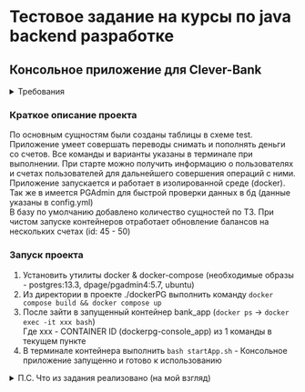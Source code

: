 # Тестовое задание на курсы по java backend разработке
## Консольное приложение для Clever-Bank

<details><summary>Требования</summary>

Основные сущности:
- Банк
- Счёт
- Пользователь
- Транзакция


Стек:
- Java 17
- Gradle
- PostgreSQL
- JDBC
- Lombok
- '*' Servlets
- '*' Docker
<br>
**!!! Spring и Hibernate использовать нельзя**

Объём данных:
1. Банков ≥ 5
2. Пользователей ≥ 20
3. Счетов ≥ 40
4. Также у пользователей могут быть счета в разных банках

Требования

1. Реализовать операции пополнения и снятия средств со счета
2. Реализовать возможность перевода средств другому клиенту Clever-Bank и
   клиенту другого банка. При переводе средств в другой банк использовать одну транзакцию и обеспечить безопасность. С учётом работы в многопоточной среде (избегать deadlock)
3. Регулярно, по расписанию (раз в полминуты), проверять, нужно ли начислять проценты (1% - значение подставляется из конфигурационного файла) на остаток счета в конце месяца
   ● Проверку и начисление процентов нужно реализовать асинхронно
4. Значения хранить в конфигурационном файле - .yml
5. После каждой операции необходимо сформировать чек (Приложение I)
   ● Чеки сохранять в папку check, в корне проекта
6. Применить шаблоны проектирования в разработке приложения
7. Соблюдать принципы ООП (объектно-ориентированное программирование), SOLID (принципы SOLID: единство ответственности, открытость/закрытость, подстановка Лисков, разделение интерфейсов и инверсия зависимостей), KISS (простота и интуитивность), DRY (не повторяться) и YAGNI (не добавлять ненужные функции)
8. Гарантировать, что код читаемый, поддерживаемый и содержит документацию в формате JavaDoc, соблюдается java code conventions
9. Разместить проект в любом из публичных git-репозиториев (Bitbucket, github, gitlab).
   ● Придерживаться git-flow: master - develop - feature/fix
10. Создать подробный README.md файл в корне проекта, состоящий из:
    ● Общего описания проекта
    ● Инструкция по запуску проекта
    ● CRUD операции (при их наличии) с примерами входных и выходных
    данных
11. '*' Обеспечить покрытие юнит-тестами на уровне более 70% (слои сервиса - 100%
      покрытие)
12. '*' Разработать функционал формирования выписки по транзакциям пользователя за
      месяц, год или весь период обслуживания клиента в форматах PDF и TXT
      (опционально). (Приложение II)
13. ** Реализовать операции CRUD (создание, чтение, обновление, удаление) для всех
    сущностей. (Servlet). Веб интерфейс не нужен
14. ** Рассчитать и сохранить информацию о количестве потраченных и полученных
    средств за определенный период времени, используя SQL
    ● Сохранять в папку statement-money, в корне проекта
    ● Сохранять в формате .pdf (Приложение III)
    ● Вызывать с помощью Servlet
15. ** Убедиться, что таблицы в базе данных соответствуют третьей нормальной форме (3 НФ)
16. ** Реализовать сквозное логирование в файл с использованием AspectJ для методов сервиса, логироваться должны входные аргументы и ответ сервиса

“*” – необходимо минимум выполнить два задания со звёздочкой, больше заданий будет существенным плюсом. К этим пунктам лучше приступать после качественного решения базовых задач с применением принципов SOLID, декларативных подходов, оптимальных алгоритмов.
</details>

### Краткое описание проекта
По основным сущностям были созданы таблицы в схеме test. Приложение умеет совершать переводы
снимать и пополнять деньги со счетов. Все команды и варианты указаны в терминале при выполнении.
При старте можно получить информацию о пользователях и счетах пользователей для дальнейшего совершения
операций с ними.
<br>
Приложение запускается и работает в изолированной среде (docker). Так же в имеется PGAdmin для быстрой проверки данных в бд
(данные указаны в config.yml)
<br>
В базу по умолчанию добавлено количество сущностей по ТЗ.
При чистом запуске контейнеров отработает обновление балансов на нескольких счетах (id: 45 - 50)

### Запуск проекта
1. Установить утилиты docker & docker-compose (необходимые образы - postgres:13.3, dpage/pgadmin4:5.7, ubuntu)
2. Из директории в проекте ./dockerPG выполнить команду `docker compose build && docker compose up`
3. После зайти в запущенный контейнер bank_app (`docker ps` -> `docker exec -it xxx bash`) 
<br>Где xxx - CONTAINER ID (dockerpg-console_app) из 1 команды в текущем пункте
4. В терминале контейнера выполнить `bash startApp.sh` - Консольное приложение запущенно и готово к использованию


<details><summary>П.С. Что из задания реализовано (на мой взгляд)</summary>

Доп требования
1. Проект реализован с использованием docker(docker compose)
2. Разработан функционал формирования выписки по транзакциям пользователя за
   месяц, год или весь период обслуживания клиента в формате TXT (если успею добавлю PDF)
3. Рассчитата информацию о количестве потраченных и полученных
   средств за определенный период времени, используя SQL (без использования servelet)
4. Таблицы в базе данных соответствуют третьей нормальной форме (3 НФ)

</details>